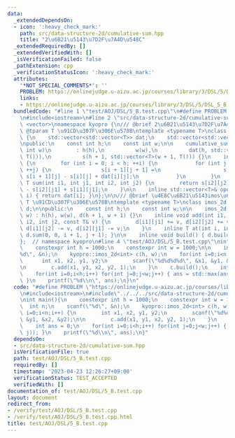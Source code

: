 ```yaml
---
data:
  _extendedDependsOn:
  - icon: ':heavy_check_mark:'
    path: src/data-structure-2d/cumulative-sum.hpp
    title: "2\u6B21\u5143\u7D2F\u7A4D\u548C"
  _extendedRequiredBy: []
  _extendedVerifiedWith: []
  _isVerificationFailed: false
  _pathExtension: cpp
  _verificationStatusIcon: ':heavy_check_mark:'
  attributes:
    '*NOT_SPECIAL_COMMENTS*': ''
    PROBLEM: https://onlinejudge.u-aizu.ac.jp/courses/library/3/DSL/5/DSL_5_B
    links:
    - https://onlinejudge.u-aizu.ac.jp/courses/library/3/DSL/5/DSL_5_B
  bundledCode: "#line 1 \"test/AOJ/DSL/5_B.test.cpp\"\n#define PROBLEM \"https://onlinejudge.u-aizu.ac.jp/courses/library/3/DSL/5/DSL_5_B\"\
    \n#include<iostream>\n#line 2 \"src/data-structure-2d/cumulative-sum.hpp\"\n#include\
    \ <vector>\nnamespace kyopro {\n/// @brief 2\u6B21\u5143\u7D2F\u7A4D\u548C\n///\
    \ @tparam T \u91CD\u307F\u306E\u578B\ntemplate <typename T>\nclass cumulative_sum_2d\
    \ {\n    std::vector<std::vector<T>> dat;\n    std::vector<std::vector<T>> s;\n\
    \npublic:\n    const int h;\n    const int w;\n\n    cumulative_sum_2d(int h,\
    \ int w)\n        : h(h),\n          w(w),\n          dat(h, std::vector<T>(w,\
    \ T())),\n          s(h + 1, std::vector<T>(w + 1, T())) {}\n    inline void build()\
    \ {\n        for (int i = 0; i < h; ++i) {\n            for (int j = 0; j < w;\
    \ ++j) {\n                s[i + 1][j + 1] =\n                    s[i][j + 1] +\
    \ s[i + 1][j] - s[i][j] + dat[i][j];\n            }\n        }\n    }\n    inline\
    \ T sum(int i1, int j1, int i2, int j2) {\n        return s[i2][j2] - s[i1][j2]\
    \ - s[i2][j1] + s[i1][j1];\n    }\n\n    inline std::vector<T>& operator[](int\
    \ i) { return dat[i]; }\n};\n\n/// @brief \u4E8C\u6B21\u5143imos\u6CD5\n/// @tparam\
    \ T \u91CD\u307F\u306E\u578B\ntemplate <typename T>\nclass imos_2d {\n    cumulative_sum_2d<T>\
    \ d;\n\npublic:\n    const int h;\n    const int w;\n\n    imos_2d(int h, int\
    \ w) : h(h), w(w), d(h + 1, w + 1) {}\n    inline void add(int i1, int j1, int\
    \ i2, int j2, const T& v) {\n        d[i1][j1] += v, d[i2][j2] += v;\n       \
    \ d[i1][j2] -= v, d[i2][j1] -= v;\n    }\n    inline T at(int i, int j) { return\
    \ d.sum(0, 0, i + 1, j + 1); }\n\n    inline void build() { d.build(); }\n};\n\
    };  // namespace kyopro\n#line 4 \"test/AOJ/DSL/5_B.test.cpp\"\nint main(){\n\
    \    constexpr int h = 1000;\n    constexpr int w = 1000;\n\n    int n;\n    scanf(\"\
    %d\", &n);\n    kyopro::imos_2d<int> c(h, w);\n    for(int i=0;i<n;i++) {\n  \
    \      int x1, x2, y1, y2;\n        scanf(\"%d%d%d%d\", &x1, &y1, &x2, &y2);\n\
    \n        c.add(x1, y1, x2, y2, 1);\n    }\n    c.build();\n    int ans = 0;\n\
    \    for(int i=0;i<h;i++) for(int j=0;j<w;j++) { ans = std::max(ans,c.at(i, j));\
    \ }\n    printf(\"%d\\n\", ans);\n}\n"
  code: "#define PROBLEM \"https://onlinejudge.u-aizu.ac.jp/courses/library/3/DSL/5/DSL_5_B\"\
    \n#include<iostream>\n#include\"../../../src/data-structure-2d/cumulative-sum.hpp\"\
    \nint main(){\n    constexpr int h = 1000;\n    constexpr int w = 1000;\n\n  \
    \  int n;\n    scanf(\"%d\", &n);\n    kyopro::imos_2d<int> c(h, w);\n    for(int\
    \ i=0;i<n;i++) {\n        int x1, x2, y1, y2;\n        scanf(\"%d%d%d%d\", &x1,\
    \ &y1, &x2, &y2);\n\n        c.add(x1, y1, x2, y2, 1);\n    }\n    c.build();\n\
    \    int ans = 0;\n    for(int i=0;i<h;i++) for(int j=0;j<w;j++) { ans = std::max(ans,c.at(i,\
    \ j)); }\n    printf(\"%d\\n\", ans);\n}"
  dependsOn:
  - src/data-structure-2d/cumulative-sum.hpp
  isVerificationFile: true
  path: test/AOJ/DSL/5_B.test.cpp
  requiredBy: []
  timestamp: '2023-04-23 12:26:27+09:00'
  verificationStatus: TEST_ACCEPTED
  verifiedWith: []
documentation_of: test/AOJ/DSL/5_B.test.cpp
layout: document
redirect_from:
- /verify/test/AOJ/DSL/5_B.test.cpp
- /verify/test/AOJ/DSL/5_B.test.cpp.html
title: test/AOJ/DSL/5_B.test.cpp
---
```

